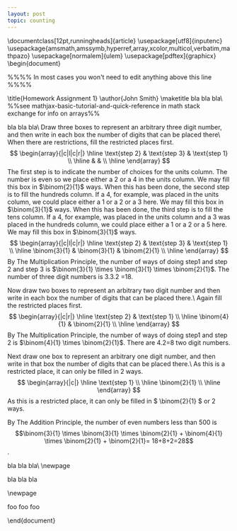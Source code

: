```yaml
---
layout: post
topic: counting
---
```


\documentclass[12pt,runningheads]{article}
\usepackage[utf8]{inputenc}
\usepackage{amsmath,amssymb,hyperref,array,xcolor,multicol,verbatim,mathpazo}
\usepackage[normalem]{ulem}
\usepackage[pdftex]{graphicx}
\begin{document}

%%%% In most cases you won't need to edit anything above this line %%%%

\title{Homework Assignment 1}
\author{John Smith}
\maketitle
bla bla bla\\
%%see mathjax-basic-tutorial-and-quick-reference in math stack exchange for info on arrays%%

bla bla bla\\
Draw three boxes to represent an arbitrary three digit number, and then write in each box the number of digits that can be placed there\\
When there are restrictions, fill the restricted places first.
$$
\begin{array}{|c|l|c|r|}
\hline
\text{step 2} & \text{step 3} & \text{step 1} \\
\hline
  &  &  \\
\hline
\end{array}
$$
The first step is to indicate the number of choices for the units column.
The number is even so we place either a 2 or a 4 in the units column. We may fill this box in $\binom{2}{1}$ ways.
When this has been done, the second step is to fill the hundreds column. If a 4, for example, was placed in the units column, we could place either a 1 or a 2 or a 3 here. We may fill this box in $\binom{3}{1}$ ways.
When this has been done, the third step is to fill the tens column. If a 4, for example, was placed in the units column and a 3 was placed in the hundreds column, we could place either a 1 or a 2 or a 5  here. We may fill this box in $\binom{3}{1}$ ways.   
$$
\begin{array}{|c|l|c|r|}
\hline
\text{step 2} & \text{step 3} & \text{step 1} \\
\hline
\binom{3}{1} & \binom{3}{1}  & \binom{2}{1}  \\
\hline
\end{array}
$$
By The Multiplication Principle, the number of ways of doing step1 and step 2 and step 3 is $\binom{3}{1} \times \binom{3}{1} \times \binom{2}{1}$. The number of three digit numbers is 3.3.2 =18.





Now draw two boxes to represent an arbitrary two digit number and then write in each box the number of digits that can be placed there.\\
Again fill the restricted places first.
$$
\begin{array}{|c|r|}
\hline
 \text{step 2} & \text{step 1} \\
\hline
\binom{4}{1}  & \binom{2}{1}  \\
\hline
\end{array}
$$
By The Multiplication Principle, the number of ways of doing step1 and step 2 is $\binom{4}{1} \times \binom{2}{1}$. There are 4.2=8 two digit numbers.


Next draw one box to represent an arbitrary one digit number, and then write in that box the number of digits that can be placed there.\\
As this is a restricted place, it can only be filled in 2 ways.
$$
\begin{array}{|c|}
\hline
 \text{step 1} \\
\hline
\binom{2}{1}  \\
\hline
\end{array}
$$
As this is a restricted place, it can only be filled in $ \binom{2}{1} $ or 2 ways.

By The Addition Principle, the number of even numbers less than 500 is $$\binom{3}{1} \times \binom{3}{1} \times \binom{2}{1} + \binom{4}{1} \times \binom{2}{1} + \binom{2}{1}= 18+8+2=28$$.







 
bla bla bla\\
\newpage

bla bla bla

\newpage

foo foo foo

\end{document}